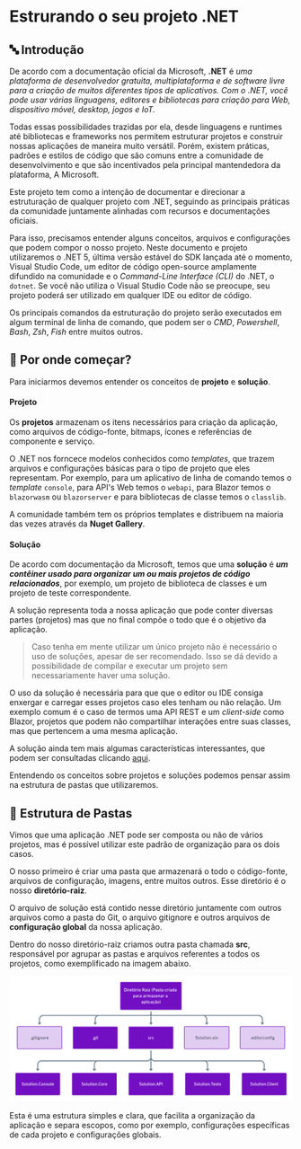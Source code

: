 # Estrurando o seu projeto .NET


## 🔤 Introdução

De acordo com a documentação oficial da Microsoft, **.NET** é *uma plataforma de desenvolvedor gratuita, multiplataforma e de software livre para a criação de muitos diferentes tipos de aplicativos. Com o .NET, você pode usar várias linguagens, editores e bibliotecas para criação para Web, dispositivo móvel, desktop, jogos e IoT.* 

Todas essas possibilidades trazidas por ela, desde linguagens e runtimes até bibliotecas e frameworks nos permitem estruturar projetos e construir nossas aplicações de maneira muito versátil. Porém, existem práticas, padrões e estilos de código que são comuns entre a comunidade de desenvolvimento e que são incentivados pela principal mantendedora da plataforma, A Microsoft.

Este projeto tem como a intenção de documentar e direcionar a estruturação de qualquer projeto com .NET, seguindo as principais práticas da comunidade juntamente alinhadas com recursos e documentações oficiais. 

Para isso, precisamos entender alguns conceitos, arquivos e configurações que podem compor o nosso projeto. Neste documento e projeto utilizaremos o .NET 5, última versão estável do SDK lançada até o momento, Visual Studio Code, um editor de código open-source amplamente difundido na comunidade e o *Command-Line Interface (CLI)* do .NET, o `dotnet`. Se você não utiliza o Visual Studio Code não se preocupe, seu projeto poderá ser utilizado em qualquer IDE ou editor de código.

Os principais comandos da estruturação do projeto serão executados em algum terminal de linha de comando, que podem ser o *CMD*, *Powershell*, *Bash*, *Zsh*, *Fish* entre muitos outros.

## 🏁 Por onde começar?

Para iniciarmos devemos entender os conceitos de **projeto** e **solução**.


#### Projeto

Os **projetos** armazenam os itens necessários para criação da aplicação, como arquivos de código-fonte, bitmaps, ícones e referências de componente e serviço. 

O .NET nos forncece modelos conhecidos como *templates*, que trazem arquivos e configurações básicas para o tipo de projeto que eles representam. Por exemplo, para um aplicativo de linha de comando temos o *template* `console`, para API's Web temos o `webapi`, para Blazor temos o `blazorwasm` ou `blazorserver` e para bibliotecas de classe temos o `classlib`. 

A comunidade também tem os próprios templates e distribuem na maioria das vezes através da **Nuget Gallery**.

#### Solução

De acordo com documentação da Microsoft, temos que uma **solução** é ***um contêiner usado para organizar um ou mais projetos de código relacionados***, por exemplo, um projeto de biblioteca de classes e um projeto de teste correspondente. 

A solução representa toda a nossa aplicação que pode conter diversas partes (projetos) mas que no final compõe o todo que é o objetivo da aplicação.

> Caso tenha em mente utilizar um único projeto não é necessário o uso de soluções, apesar de ser recomendado. Isso se dá devido a possibilidade de compilar e executar um projeto sem necessariamente haver uma solução. 

O uso da solução é necessária para que que o editor ou IDE consiga enxergar e carregar esses projetos caso eles tenham ou não relação. Um exemplo comum é o caso de termos uma API REST e um *client-side* como Blazor, projetos que podem não compartilhar interações entre suas classes, mas que pertencem a uma mesma aplicação.

A solução ainda tem mais algumas características interessantes, que podem ser consultadas clicando [aqui]().

Entendendo os conceitos sobre projetos e soluções podemos pensar assim na estrutura de pastas que utilizaremos.

## 📂 Estrutura de Pastas

Vimos que uma aplicação .NET pode ser composta ou não de vários projetos, mas é possível utilizar este padrão de organização para os dois casos.

O nosso primeiro é criar uma pasta que armazenará o todo o código-fonte, arquivos de configuração, imagens, entre muitos outros. Esse diretório é o nosso **diretório-raiz**. 

O arquivo de solução está contido nesse diretório juntamente com outros arquivos como a pasta do Git, o arquivo gitignore e outros arquivos de **configuração global** da nossa aplicação.


Dentro do nosso diretório-raiz criamos outra pasta chamada **src**, responsável por agrupar as pastas e arquivos referentes a todos os projetos, como exemplificado na imagem abaixo.


<div align="center"> 
  <img alt="Estrutura de Pastas" title="Idigis" src=".github/assets/structure-folder.png" />
</div>

Esta é uma estrutura simples e clara, que facilita a organização da aplicação e separa escopos, como por exemplo, configurações específicas de cada projeto e configurações globais.
